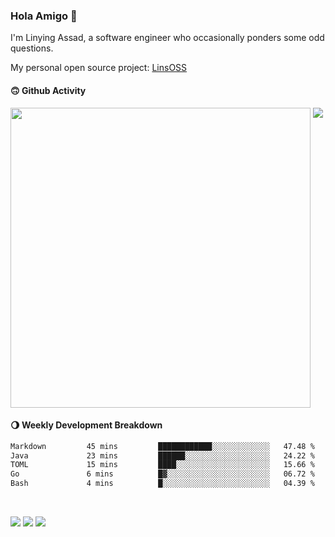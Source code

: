 ### Hola Amigo 🤣   

I'm Linying Assad, a software engineer who occasionally ponders some odd questions.  

My personal open source project: [LinsOSS](https://github.com/linsoss)
 
#### 🙃 Github Activity 
<div>
  <img src="https://github-readme-stats.vercel.app/api?username=al-assad&show_icons=true" align="top" style="display: inline-block;" width="480"/>
  <img src="https://github-readme-stats.vercel.app/api/top-langs/?username=al-assad&hide=css,html&langs_count=8&layout=compact" align="top" style="display: inline-block;"/>
</div>

#### 🌖 Weekly Development Breakdown
<!--START_SECTION:waka-->

```txt
Markdown         45 mins         ████████████░░░░░░░░░░░░░   47.48 %
Java             23 mins         ██████░░░░░░░░░░░░░░░░░░░   24.22 %
TOML             15 mins         ████░░░░░░░░░░░░░░░░░░░░░   15.66 %
Go               6 mins          █▓░░░░░░░░░░░░░░░░░░░░░░░   06.72 %
Bash             4 mins          █░░░░░░░░░░░░░░░░░░░░░░░░   04.39 %
```

<!--END_SECTION:waka-->

<br>

<a href="https://twitter.com/Alassad_dev"><img src="https://img.shields.io/badge/Twitter-@Alassad__dev-blue?style=flat&logo=twitter" /></a>
<a href="https://t.me/alassad_dev"><img src="https://img.shields.io/badge/Telegram-@alassad__dev-orange?style=flat&logo=telegram" /></a>
<a href="https://al-assad.github.io"><img src="https://img.shields.io/badge/Blogs-Linying_Assad's_Blog-yellow?style=flat&logo=github" /></a>


